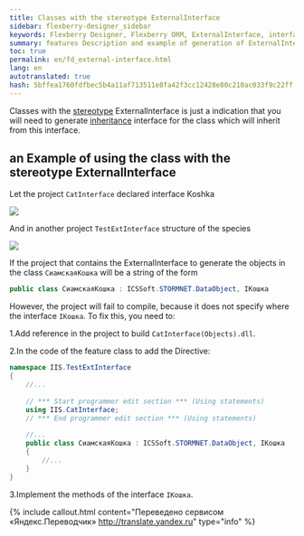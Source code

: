 ```yaml
--- 
title: Classes with the stereotype ExternalInterface 
sidebar: flexberry-designer_sidebar 
keywords: Flexberry Designer, Flexberry ORM, ExternalInterface, interface, inheritance, example 
summary: features Description and example of generation of ExternalInterface 
toc: true 
permalink: en/fd_external-interface.html 
lang: en 
autotranslated: true 
hash: 5bffea1760fdfbec5b4a11af713511e8fa42f3cc12428e80c210ac033f9c22ff 
--- 
```


Classes with the [stereotype](fd_key-concepts.html) ExternalInterface is just a indication that you will need to generate [inheritance](fd_inheritance.html) interface for the class which will inherit from this interface. 

## an Example of using the class with the stereotype ExternalInterface 

Let the project `CatInterface` declared interface Koshka 

![](/images/pages/products/flexberry-designer/class-diagram/interface-i-cat.png) 

And in another project `TestExtInterface` structure of the species 

![](/images/pages/products/flexberry-designer/class-diagram/ext-interface-i-cat.png) 

If the project that contains the ExternalInterface to generate the objects in the class `СиамскаяКошка` will be a string of the form 

```csharp
public class СиамскаяКошка : ICSSoft.STORMNET.DataObject, IКошка
``` 
However, the project will fail to compile, because it does not specify where the interface `IКошка`. To fix this, you need to: 

1.Add reference in the project to build `CatInterface(Objects).dll`. 

2.In the code of the feature class to add the Directive: 

```csharp
namespace IIS.TestExtInterface
{
	//... 
	
    // *** Start programmer edit section *** (Using statements) 
    using IIS.CatInterface;
    // *** End programmer edit section *** (Using statements) 
	
	//... 
    public class СиамскаяКошка : ICSSoft.STORMNET.DataObject, IКошка
    {
		//... 
	}
}
``` 

3.Implement the methods of the interface `IКошка`. 




{% include callout.html content="Переведено сервисом «Яндекс.Переводчик» <http://translate.yandex.ru>" type="info" %}